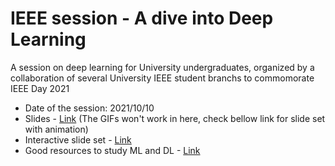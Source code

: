 # IEEE session - A dive into Deep Learning
A session on deep learning for University undergraduates, organized by a collaboration of several University IEEE student branchs to commomorate IEEE Day 2021

* Date of the session: 2021/10/10
* Slides - [Link](https://github.com/savindi-wijenayaka/tech-talks/blob/main/21-10-10-IEEE-A-Dive-into-Deep-Learning/A%20Dive%20into%20Deep%20Learning.pdf) (The GIFs won't work in here, check bellow link for slide set with animation)
* Interactive slide set - [Link](https://www.canva.com/design/DAErp5XTpws/q-nxGsyAmTXy3P3mWllPeg/view?utm_content=DAErp5XTpws&utm_campaign=designshare&utm_medium=link&utm_source=sharebutton)
* Good resources to study ML and DL - [Link](https://docs.google.com/document/d/1DoAT_ZYNhhy-A_rOWo9WRoOBSElqKfeslN_YdN-nMZ0/edit?usp=sharing)
